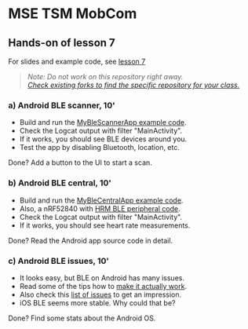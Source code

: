# MSE TSM MobCom
## Hands-on of lesson 7
For slides and example code, see [lesson 7](../../../mse-tsm-mobcom/blob/master/07/README.md)

> *Note: Do not work on this repository right away.*<br/>
> *[Check existing forks to find the specific repository for your class.](../../network/members)*

### a) Android BLE scanner, 10'
* Build and run the [MyBleScannerApp example code](https://github.com/tamberg/mse-tsm-mobcom/tree/master/07/Android/MyBleScannerApp).
* Check the Logcat output with filter "MainActivity".
* If it works, you should see BLE devices around you.
* Test the app by disabling Bluetooth, location, etc.

Done? Add a button to the UI to start a scan. 

### b) Android BLE central, 10'
* Build and run the [MyBleCentralApp example code](https://github.com/tamberg/mse-tsm-mobcom/tree/master/07/Android/MyBleCentralApp).
* Also, a nRF52840 with [HRM BLE peripheral code](https://github.com/tamberg/mse-tsm-mobcom/blob/master/06/Arduino/nRF52840Sense_HrmBlePeripheral/nRF52840Sense_HrmBlePeripheral.ino).
* Check the Logcat output with filter "MainActivity".
* If it works, you should see heart rate measurements.

Done? Read the Android app source code in detail.

### c) Android BLE issues, 10'
* It looks easy, but BLE on Android has many issues.
* Read some of the tips how to [make it actually work](https://punchthrough.com/android-ble-development-tips/).
* Also check this [list of issues](https://github.com/iDevicesInc/SweetBlue/wiki/Android-BLE-Issues) to get an impression.
* iOS BLE seems more stable. Why could that be?

Done? Find some stats about the Android OS.
